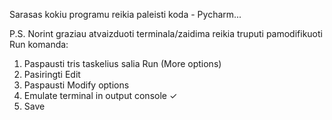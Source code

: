 Sarasas kokiu programu reikia paleisti koda - Pycharm...

P.S. 
Norint graziau atvaizduoti terminala/zaidima reikia truputi pamodifikuoti Run komanda:
1. Paspausti tris taskelius salia Run (More options)
2. Pasiringti Edit
3. Paspausti Modify options
4. Emulate terminal in output console ✓
5. Save
